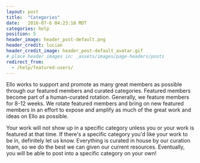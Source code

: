 ```yaml
---
layout: post
title:  "Categories"
date:   2016-07-6 04:23:18 MDT
categories: help
position: 5
header_image: header_post-default.png
header_credit: lucian
header_credit_image: header_post-default_avatar.gif
# place header images in: _assets/images/page-headers/posts
redirect_from:
  - /help/featured-users/
---
```

Ello works to support and promote as many great members as possible through our featured members and curated categories. Featured members become part of a human-curated rotation. Generally, we feature members for 8-12 weeks. We rotate featured members and bring on new featured members in an effort to expose and amplify as much of the great work and ideas on Ello as possible.

Your work will not show up in a specific category unless you or your work is featured at that time. If there's a specific category you'd like your work to be in, definitely let us know. Everything is curated in house by our curation team, so we do the best we can given our current resources. Eventually, you will be able to post into a specific category on your own!
